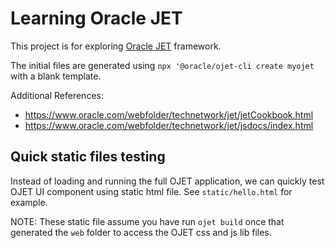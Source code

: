 # Learning Oracle JET

This project is for exploring [Oracle JET](https://oraclejet.org) framework. 

The initial files are generated using `npx '@oracle/ojet-cli create myojet` with a blank template.

Additional References:
- https://www.oracle.com/webfolder/technetwork/jet/jetCookbook.html
- https://www.oracle.com/webfolder/technetwork/jet/jsdocs/index.html

## Quick static files testing

Instead of loading and running the full OJET application, we can quickly test OJET UI component using static html file. See `static/hello.html` for example.

NOTE: These static file assume you have run `ojet build` once that generated the `web` folder to access the OJET css and js lib files.

